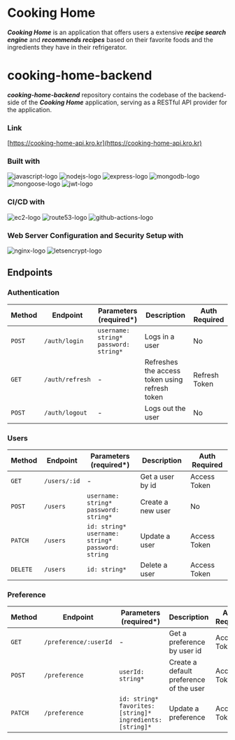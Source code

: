 # Cooking Home
***Cooking Home*** is an application that offers users a extensive ***recipe search engine*** and ***recommends recipes*** based on their favorite foods and the ingredients they have in their refrigerator.

# cooking-home-backend
***cooking-home-backend*** repository contains the codebase of the backend-side of the ***Cooking Home*** application, serving as a RESTful API provider for the application.

### Link
[https://cooking-home-api.kro.kr](https://cooking-home-api.kro.kr)

### Built with
![javascript-logo]
![nodejs-logo]
![express-logo]
![mongodb-logo]
![mongoose-logo]
![jwt-logo]

### CI/CD with
![ec2-logo]
![route53-logo]
![github-actions-logo]

### Web Server Configuration and Security Setup with
![nginx-logo]
![letsencrypt-logo]

## Endpoints
### Authentication
| Method   | Endpoint        | Parameters (required*)                     | Description                                    | Auth Required |
|----------|-----------------|--------------------------------------------|------------------------------------------------|---------------|
| `POST`   | `/auth/login`   | `username: string*`<br>`password: string*` | Logs in a user                                 | No            |
| `GET`    | `/auth/refresh` | -                                          | Refreshes the access token using refresh token | Refresh Token |
| `POST`   | `/auth/logout`  | -                                          | Logs out the user                              | No            |

### Users
| Method   | Endpoint     | Parameters (required*)                                     | Description                                    | Auth Required |
|----------|--------------|------------------------------------------------------------|------------------------------------------------|---------------|
| `GET`    | `/users/:id` | -                                                          | Get a user by id                               | Access Token  |
| `POST`   | `/users`     | `username: string*`<br>`password: string*`                 | Create a new user                              | No            |
| `PATCH`  | `/users`     | `id: string*`<br>`username: string*`<br>`password: string` | Update a user                                  | Access Token  |
| `DELETE` | `/users`     | `id: string*`                                              | Delete a user                                  | Access Token  |

### Preference
| Method  | Endpoint          | Parameters (required*)                                              | Description                                    | Auth Required |
|---------|-------------------|---------------------------------------------------------------------|------------------------------------------------|---------------|
| `GET`   | `/preference/:userId` | -                                                                   | Get a preference by user id                    | Access Token  |
| `POST`  | `/preference`     | `userId: string*`                                                   | Create a default preference of the user        | Access Token  |
| `PATCH` | `/preference`     | `id: string*`<br>`favorites: [string]*`<br>`ingredients: [string]*` | Update a preference                            | Access Token  |

[javascript-logo]: https://img.shields.io/badge/JavaScript-F7DF1E?style=for-the-badge&logo=javascript&logoColor=black
[nodejs-logo]: https://img.shields.io/badge/Node.js-339933?style=for-the-badge&logo=nodedotjs&logoColor=white
[express-logo]: https://img.shields.io/badge/Express-000000?style=for-the-badge&logo=express&logoColor=white
[mongodb-logo]: https://img.shields.io/badge/MongoDB-47A248?style=for-the-badge&logo=mongodb&logoColor=white
[mongoose-logo]: https://img.shields.io/badge/Mongoose-880000?style=for-the-badge&logo=mongoose&logoColor=white
[jwt-logo]: https://img.shields.io/badge/JSONWebToken-000000?style=for-the-badge&logo=jsonwebtokens&logoColor=white
[ec2-logo]: https://img.shields.io/badge/Amazon%20EC2-FF9900?style=for-the-badge&logo=amazonec2&logoColor=white
[github-actions-logo]: https://img.shields.io/badge/Github%20Actions-2088FF?style=for-the-badge&logo=githubactions&logoColor=white
[nginx-logo]: https://img.shields.io/badge/NGINX-009639?style=for-the-badge&logo=nginx&logoColor=white
[route53-logo]: https://img.shields.io/badge/Amazon%20Route53-8C4FFF?style=for-the-badge&logo=amazonroute53&logoColor=white
[letsencrypt-logo]: https://img.shields.io/badge/Let's%20Encrypt-003A70?style=for-the-badge&logo=letsencrypt&logoColor=white
